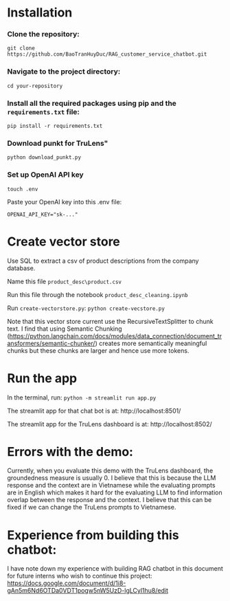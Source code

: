 # Installation

### Clone the repository:
`git clone https://github.com/BaoTranHuyDuc/RAG_customer_service_chatbot.git`

### Navigate to the project directory:
`cd your-repository`

### Install all the required packages using pip and the `requirements.txt` file:
`pip install -r requirements.txt`

### Download punkt for TruLens"
`python download_punkt.py`

### Set up OpenAI API key
`touch .env`

Paste your OpenAI key into this .env file:

`OPENAI_API_KEY="sk-..."`

# Create vector store
Use SQL to extract a csv of product descriptions from the company database.

Name this file `product_desc\product.csv`

Run this file through the notebook `product_desc_cleaning.ipynb`

Run `create-vectorstore.py`:
`python create-vecstore.py`

Note that this vector store current use the RecursiveTextSplitter to chunk text. I find that using Semantic Chunking (https://python.langchain.com/docs/modules/data_connection/document_transformers/semantic-chunker/) creates more semantically meaningful chunks but these chunks are larger and hence use more tokens.

# Run the app
In the terminal, run:
`python -m streamlit run app.py`

The streamlit app for that chat bot is at: http://localhost:8501/

The streamlit app for the TruLens dashboard is at: http://localhost:8502/

# Errors with the demo:

Currently, when you evaluate this demo with the TruLens dashboard, the groundedness measure is usually 0. I believe that this is because the LLM response and the context are in Vietnamese while the evaluating prompts are in English which makes it hard for the evaluating LLM to find information overlap between the response and the context. I believe that this can be fixed if we can change the TruLens prompts to Vietnamese.

# Experience from building this chatbot:
I have note down my experience with building RAG chatbot in this document for future interns who wish to continue this project: https://docs.google.com/document/d/1i8-gAn5m6Nd6OTDa0VDT1pogw5nW5UzD-lgLCyl1hu8/edit 
